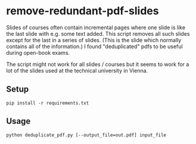 # remove-redundant-pdf-slides

Slides of courses often contain incremental pages where one slide is like the last slide with e.g. some text added. This script removes all such slides except for the last in a series of slides. (This is the slide which normally contains all of the information.) I found "deduplicated" pdfs to be useful during open-book exams.

The script might not work for all slides / courses but it seems to work for a lot of the slides used at the technical university in Vienna.

## Setup

```shell
pip install -r requirements.txt
```

## Usage

```shell
python deduplicate_pdf.py [--output_file=out.pdf] input_file
```
